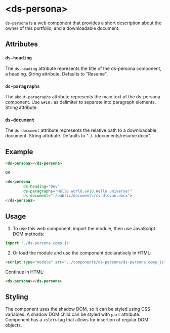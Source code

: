 # &lt;ds-persona&gt;

`ds-persona` is a web component that provides a short description about the owner of this portfolio, and a downloadable document.

## Attributes

### `ds-heading`
The `ds-heading` attribute represents the title of the ds-persona component, a heading. String attribute. Defaults to "Resume".

### `ds-paragraphs`
The `about-paragraphs` attribute represents the main text of the ds-persona component. Use `&#10;` as delimiter to separate into paragraph elements. String attribute.

### `ds-document`
The `ds-document` attribute represents the relative path to a downloadable document. String attribute. Defaults to "../../documents/resume.docx".

## Example

```html
<ds-persona></ds-persona>

OR

<ds-persona
        ds-heading="Dev"
        ds-paragraphs="Hello world.&#10;Hello universe!"
        ds-document="./public/documents/cv-dlovan.docx">
</ds-persona>
```

## Usage

1. To use this web component, import the module, then use JavaScript DOM methods:

```javascript
import './ds-persona.comp.js'
```

2. Or load the module and use the component declaratively in HTML:

```html
<script type="module" src="../components/ds-persona/ds-persona.comp.js"></script>
```

Continue in HTML:

```html
<ds-persona></ds-persona>
```

## Styling
The component uses the shadow DOM, so it can be styled using CSS variables. A shadow DOM child can be styled with `part` attribute. Component has a `<slot>` tag that allows for insertion of regular DOM objects.
